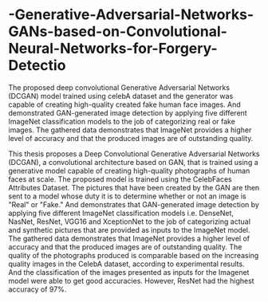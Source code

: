 # -Generative-Adversarial-Networks-GANs-based-on-Convolutional-Neural-Networks-for-Forgery-Detectio
The proposed deep convolutional Generative Adversarial Networks (DCGAN) model trained using celebA dataset and the generator was capable of creating high-quality created fake human face images. And demonstrated GAN-generated image detection by applying five different ImageNet classification models to the job of categorizing real or fake images. The gathered data demonstrates that ImageNet provides a higher level of accuracy and that the produced images are of outstanding quality. 

This thesis proposes a Deep Convolutional Generative Adversarial Networks (DCGAN), a convolutional architecture based on GAN, that is trained using a generative model capable of creating high-quality photographs of human faces at scale. The proposed model is trained using the CelebFaces Attributes Dataset. The pictures that have been created by the GAN are then sent to a model whose duty it is to determine whether or not an image is "Real" or "Fake." And demonstrates that GAN-generated image detection by applying five different ImageNet classification models i.e. DenseNet, NasNet, ResNet, VGG16 and XceptionNet to the job of categorizing actual and synthetic pictures that are provided as inputs to the ImageNet model. The gathered data demonstrates that ImageNet provides a higher level of accuracy and that the produced images are of outstanding quality. The quality of the photographs produced is comparable based on the increasing quality images in the CelebA dataset, according to experimental results. And the classification of the images presented as inputs for the Imagenet model were able to get good accuracies. However, ResNet had the highest accuracy of 97%.
